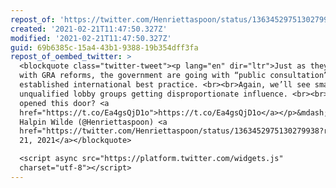```yaml
---
repost_of: 'https://twitter.com/Henriettaspoon/status/1363452975130279938'
created: '2021-02-21T11:47:50.327Z'
modified: '2021-02-21T11:47:50.327Z'
guid: 69b6385c-15a4-43b1-9388-19b354dff3fa
repost_of_oembed_twitter: >
  <blockquote class="twitter-tweet"><p lang="en" dir="ltr">Just as they have
  with GRA reforms, the government are going with “public consultation” over
  established international best practice. <br><br>Again, we’ll see small,
  unqualified lobby groups getting disproportionate influence. <br><br>Guess who
  opened this door? <a
  href="https://t.co/Ea4gsQjD1o">https://t.co/Ea4gsQjD1o</a></p>&mdash; Hetty
  Halpin Wilde (@Henriettaspoon) <a
  href="https://twitter.com/Henriettaspoon/status/1363452975130279938?ref_src=twsrc%5Etfw">February
  21, 2021</a></blockquote>

  <script async src="https://platform.twitter.com/widgets.js"
  charset="utf-8"></script>
---
```

 
